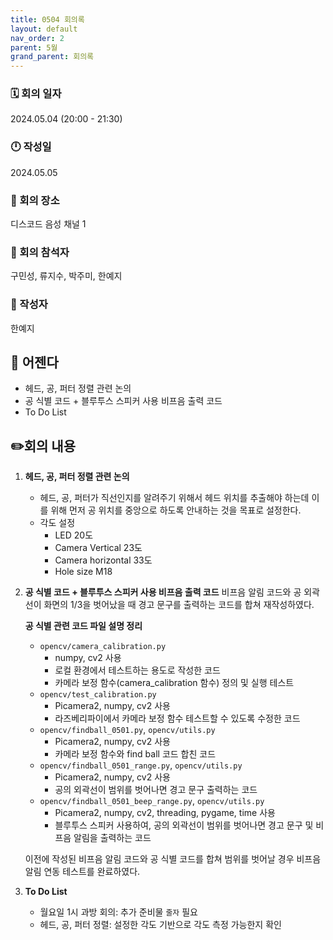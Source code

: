 ```yaml
---
title: 0504 회의록
layout: default
nav_order: 2
parent: 5월
grand_parent: 회의록
---
```


### 🗓️ 회의 일자

2024.05.04
(20:00 - 21:30)

### 🕛 작성일

2024.05.05

### 🚩 회의 장소

디스코드 음성 채널 1

### 🤝 회의 참석자

구민성, 류지수, 박주미, 한예지

### 🙎 작성자

한예지

## 📣 어젠다

- 헤드, 공, 퍼터 정렬 관련 논의
- 공 식별 코드 + 블루투스 스피커 사용 비프음 출력 코드
- To Do List

## ✏️회의 내용

1. **헤드, 공, 퍼터 정렬 관련 논의**

    - 헤드, 공, 퍼터가 직선인지를 알려주기 위해서 헤드 위치를 추출해야 하는데 이를 위해 먼저 공 위치를 중앙으로 하도록 안내하는 것을 목표로 설정한다.
    - 각도 설정
        - LED 20도
        - Camera Vertical 23도
        - Camera horizontal 33도
        - Hole size M18

2. **공 식별 코드 + 블루투스 스피커 사용 비프음 출력 코드**
    비프음 알림 코드와 공 외곽선이 화면의 1/3을 벗어났을 때 경고 문구를 출력하는 코드를 합쳐 재작성하였다. 

    **공 식별 관련 코드 파일 설명 정리**
    - `opencv/camera_calibration.py`
        - numpy, cv2 사용
        - 로컬 환경에서 테스트하는 용도로 작성한 코드
        - 카메라 보정 함수(camera_calibration 함수) 정의 및 실행 테스트
    - `opencv/test_calibration.py`
        - Picamera2, numpy, cv2 사용
        - 라즈베리파이에서 카메라 보정 함수 테스트할 수 있도록 수정한 코드
    - `opencv/findball_0501.py`, `opencv/utils.py`
        - Picamera2, numpy, cv2 사용
        - 카메라 보정 함수와 find ball 코드 합친 코드
    - `opencv/findball_0501_range.py`, `opencv/utils.py`
        - Picamera2, numpy, cv2 사용
        - 공의 외곽선이 범위를 벗어나면 경고 문구 출력하는 코드
    - `opencv/findball_0501_beep_range.py`, `opencv/utils.py`
        - Picamera2, numpy, cv2, threading, pygame, time 사용
        - 블루투스 스피커 사용하여, 공의 외곽선이 범위를 벗어나면 경고 문구 및 비프음 알림을 출력하는 코드

   이전에 작성된 비프음 알림 코드와 공 식별 코드를 합쳐 범위를 벗어날 경우 비프음 알림 연동 테스트를 완료하였다.
    <br/>

3. **To Do List**

   - 월요일 1시 과방 회의: 추가 준비물 `줄자` 필요
   - 헤드, 공, 퍼터 정렬: 설정한 각도 기반으로 각도 측정 가능한지 확인